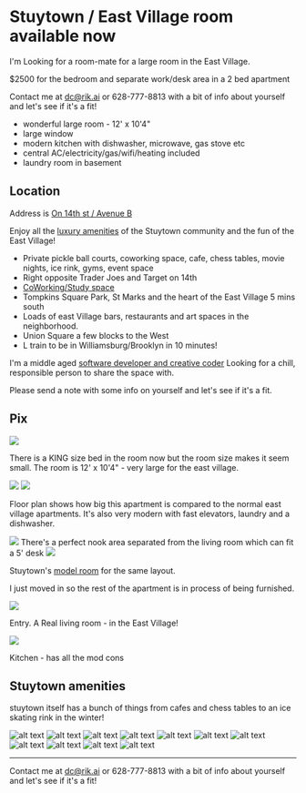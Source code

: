 # Stuytown / East Village room available now

I'm Looking for a room-mate for a large room in the East Village.

$2500 for the bedroom and separate work/desk area in a 2 bed apartment

Contact me at <dc@rik.ai> or 628-777-8813 with a bit of info about yourself and let's see if it's a fit!

- wonderful large room - 12' x 10'4"
- large window
- modern kitchen with dishwasher, microwave, gas stove etc
- central AC/electricity/gas/wifi/heating included
- laundry room in basement

## Location

Address is [On 14th st / Avenue B](https://maps.app.goo.gl/zVDdf6zTLdg4CmE17)

Enjoy all the [luxury amenities](https://www.stuytown.com/amenities/) of the Stuytown community and the fun of the East Village!

- Private pickle ball courts, coworking space, cafe, chess tables, movie nights, ice rink, gyms, event space
- Right opposite Trader Joes and Target on 14th
- [CoWorking/Study space](https://www.stuytown.com/amenities/modern-conveniences/oval-study/)
- Tompkins Square Park, St Marks and the heart of the East Village 5 mins south
- Loads of east Village bars, restaurants and art spaces in the neighborhood.
- Union Square a few blocks to the West
- L train to be in Williamsburg/Brooklyn in 10 minutes!

I'm a middle aged [software developer and creative coder](https://dc.rik.ai/)
Looking for a chill, responsible person to share the space with.

Please send a note with some info on yourself and let's see if it's a fit.

## Pix

<img src='images/br-corner.jpeg' />

There is a KING size bed in the room now but the room size makes it seem small.
The room is 12' x 10'4" - very large for the east village.

<img src='images/br-door.jpg' />

<img src='images/floor-plan-3.jpg' />

Floor plan shows how big this apartment is compared to the normal east village apartments.
It's also very modern with fast elevators, laundry and a dishwasher.

<img src='images/h-study-2.png' />
There's a perfect nook area separated from the living room which can fit a 5' desk

<img src='images/model-room.jpg' />

Stuytown's [model room](https://www.stuytown.com/gallery/) for the same layout.

I just moved in so the rest of the apartment is in process of being furnished.

<img src='images/h-entry.png' />

Entry. A Real living room - in the East Village!

<img src='images/h-kitchen.png' />

Kitchen - has all the mod cons

## Stuytown amenities

stuytown itself has a bunch of things from cafes and chess tables to an ice skating rink in the winter!

![alt text](images/gym2.jpg)
![alt text](images/cowork.jpg)
![alt text](images/chess.jpg)
![alt text](images/cafe.jpg)
![alt text](images/skating-rink.jpg)
![alt text](images/cafe2.jpg)
![alt text](images/gym.jpg)
![alt text](images/yoga.jpg)
![alt text](images/pickleball.jpg)
![alt text](images/fitness-playground.jpg)
![alt text](images/mini-library.jpg)

---

Contact me at <dc@rik.ai> or 628-777-8813 with a bit of info about yourself and let's see if it's a fit!
